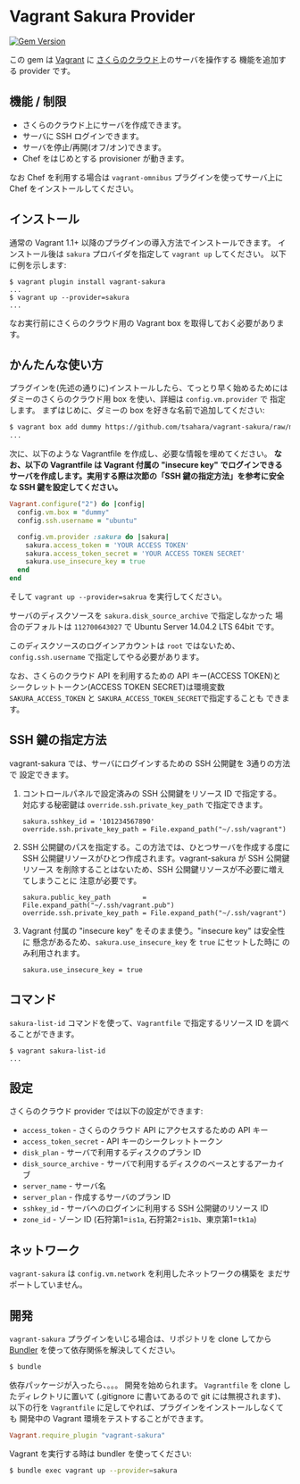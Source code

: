 # Vagrant Sakura Provider

[![Gem Version](https://badge.fury.io/rb/vagrant-sakura.png)](http://badge.fury.io/rb/vagrant-sakura)

この gem は [Vagrant](http://www.vagrantup.com) に
[さくらのクラウド](http://cloud.sakura.ad.jp)上のサーバを操作する
機能を追加する provider です。

## 機能 / 制限

* さくらのクラウド上にサーバを作成できます。
* サーバに SSH ログインできます。
* サーバを停止/再開(オフ/オン)できます。
* Chef をはじめとする provisioner が動きます。

なお Chef を利用する場合は `vagrant-omnibus` プラグインを使ってサーバ上に
Chef をインストールしてください。

## インストール

通常の Vagrant 1.1+ 以降のプラグインの導入方法でインストールできます。
インストール後は `sakura` プロバイダを指定して `vagrant up` してください。
以下に例を示します:

```
$ vagrant plugin install vagrant-sakura
...
$ vagrant up --provider=sakura
...
```

なお実行前にさくらのクラウド用の Vagrant box を取得しておく必要があります。

## かんたんな使い方

プラグインを(先述の通りに)インストールしたら、てっとり早く始めるためには
ダミーのさくらのクラウド用 box を使い、詳細は `config.vm.provider` で
指定します。
まずはじめに、ダミーの box を好きな名前で追加してください:

```sh
$ vagrant box add dummy https://github.com/tsahara/vagrant-sakura/raw/master/dummy.box
...
```

次に、以下のような Vagrantfile を作成し、必要な情報を埋めてください。
**なお、以下の Vagrantfile は Vagrant 付属の "insecure key" でログインできる
サーバを作成します。実用する際は次節の「SSH 鍵の指定方法」を参考に安全な
SSH 鍵を設定してください。**

```Ruby
Vagrant.configure("2") do |config|
  config.vm.box = "dummy"
  config.ssh.username = "ubuntu"

  config.vm.provider :sakura do |sakura|
    sakura.access_token = 'YOUR ACCESS TOKEN'
    sakura.access_token_secret = 'YOUR ACCESS TOKEN SECRET'
    sakura.use_insecure_key = true
  end
end
```

そして ``vagrant up --provider=sakrua`` を実行してください。

サーバのディスクソースを ``sakura.disk_source_archive`` で指定しなかった
場合のデフォルトは ``112700643027`` で
Ubuntu Server 14.04.2 LTS 64bit
です。

このディスクソースのログインアカウントは ``root`` ではないため、
``config.ssh.username`` で指定してやる必要があります。

なお、さくらのクラウド API を利用するための API キー(ACCESS TOKEN)と
シークレットトークン(ACCESS TOKEN SECRET)は環境変数
``SAKURA_ACCESS_TOKEN`` と ``SAKURA_ACCESS_TOKEN_SECRET``で指定することも
できます。

## SSH 鍵の指定方法

vagrant-sakura では、サーバにログインするための SSH 公開鍵を 3通りの方法で
設定できます。

 1. コントロールパネルで設定済みの SSH 公開鍵をリソース ID で指定する。
    対応する秘密鍵は ``override.ssh.private_key_path`` で指定できます。
    ```
    sakura.sshkey_id = '101234567890'
    override.ssh.private_key_path = File.expand_path("~/.ssh/vagrant")
    ```

 2. SSH 公開鍵のパスを指定する。この方法では、ひとつサーバを作成する度に SSH
    公開鍵リソースがひとつ作成されます。vagrant-sakura が SSH 公開鍵リソース
    を削除することはないため、SSH 公開鍵リソースが不必要に増えてしまうことに
    注意が必要です。
    ```
    sakura.public_key_path        = File.expand_path("~/.ssh/vagrant.pub")
    override.ssh.private_key_path = File.expand_path("~/.ssh/vagrant")
    ```

 3. Vagrant 付属の "insecure key" をそのまま使う。"insecure key" は安全性に
    懸念があるため、``sakura.use_insecure_key`` を `true` にセットした時に
    のみ利用されます。
    ```
    sakura.use_insecure_key = true
    ```


## コマンド
`sakura-list-id` コマンドを使って、`Vagrantfile` で指定するリソース ID
を調べることができます。
```
$ vagrant sakura-list-id
...
```

## 設定

さくらのクラウド provider では以下の設定ができます:

- ``access_token`` - さくらのクラウド API にアクセスするための API キー
- ``access_token_secret`` - API キーのシークレットトークン
- ``disk_plan`` - サーバで利用するディスクのプラン ID
- ``disk_source_archive`` - サーバで利用するディスクのベースとするアーカイブ
- ``server_name`` - サーバ名
- ``server_plan`` - 作成するサーバのプラン ID
- ``sshkey_id`` - サーバへのログインに利用する SSH 公開鍵のリソース ID
- ``zone_id`` - ゾーン ID (石狩第1=`is1a`, 石狩第2=`is1b`、東京第1=`tk1a`)

## ネットワーク
``vagrant-sakura`` は ``config.vm.network`` を利用したネットワークの構築を
まだサポートしていません。

## 開発

``vagrant-sakura`` プラグインをいじる場合は、リポジトリを clone してから
[Bundler](http://gembundler.com/) を使って依存関係を解決してください。
```sh
$ bundle
```
依存パッケージが入ったら、。。。
開発を始められます。
``Vagrantfile`` を clone したディレクトリに置いて
(.gitignore に書いてあるので git には無視されます)、
以下の行を ``Vagrantfile`` に足してやれば、プラグインをインストールしなくても
開発中の Vagrant 環境をテストすることができます。
```Ruby
Vagrant.require_plugin "vagrant-sakura"
```

Vagrant を実行する時は bundler を使ってください:
```sh
$ bundle exec vagrant up --provider=sakura
```
